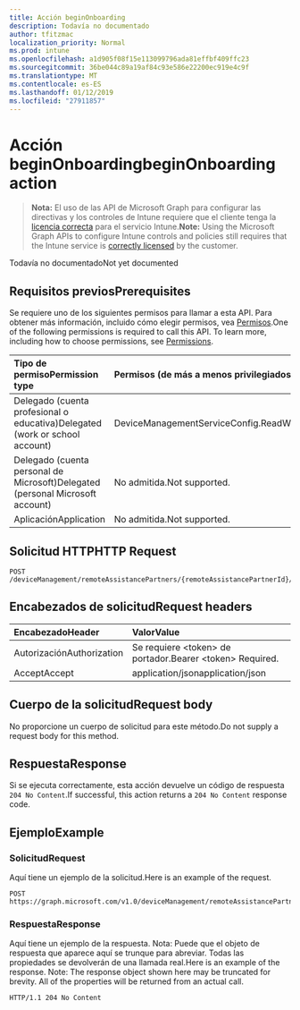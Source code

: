 ```yaml
---
title: Acción beginOnboarding
description: Todavía no documentado
author: tfitzmac
localization_priority: Normal
ms.prod: intune
ms.openlocfilehash: a1d905f08f15e113099796ada81effbf409ffc23
ms.sourcegitcommit: 36be044c89a19af84c93e586e22200ec919e4c9f
ms.translationtype: MT
ms.contentlocale: es-ES
ms.lasthandoff: 01/12/2019
ms.locfileid: "27911857"
---
```

# <a name="beginonboarding-action"></a><span data-ttu-id="a5050-103">Acción beginOnboarding</span><span class="sxs-lookup"><span data-stu-id="a5050-103">beginOnboarding action</span></span>

> <span data-ttu-id="a5050-104">**Nota:** El uso de las API de Microsoft Graph para configurar las directivas y los controles de Intune requiere que el cliente tenga la [licencia correcta](https://go.microsoft.com/fwlink/?linkid=839381) para el servicio Intune.</span><span class="sxs-lookup"><span data-stu-id="a5050-104">**Note:** Using the Microsoft Graph APIs to configure Intune controls and policies still requires that the Intune service is [correctly licensed](https://go.microsoft.com/fwlink/?linkid=839381) by the customer.</span></span>

<span data-ttu-id="a5050-105">Todavía no documentado</span><span class="sxs-lookup"><span data-stu-id="a5050-105">Not yet documented</span></span>
## <a name="prerequisites"></a><span data-ttu-id="a5050-106">Requisitos previos</span><span class="sxs-lookup"><span data-stu-id="a5050-106">Prerequisites</span></span>
<span data-ttu-id="a5050-p101">Se requiere uno de los siguientes permisos para llamar a esta API. Para obtener más información, incluido cómo elegir permisos, vea [Permisos](/graph/permissions-reference).</span><span class="sxs-lookup"><span data-stu-id="a5050-p101">One of the following permissions is required to call this API. To learn more, including how to choose permissions, see [Permissions](/graph/permissions-reference).</span></span>

|<span data-ttu-id="a5050-109">Tipo de permiso</span><span class="sxs-lookup"><span data-stu-id="a5050-109">Permission type</span></span>|<span data-ttu-id="a5050-110">Permisos (de más a menos privilegiados)</span><span class="sxs-lookup"><span data-stu-id="a5050-110">Permissions (from most to least privileged)</span></span>|
|:---|:---|
|<span data-ttu-id="a5050-111">Delegado (cuenta profesional o educativa)</span><span class="sxs-lookup"><span data-stu-id="a5050-111">Delegated (work or school account)</span></span>|<span data-ttu-id="a5050-112">DeviceManagementServiceConfig.ReadWrite.All</span><span class="sxs-lookup"><span data-stu-id="a5050-112">DeviceManagementServiceConfig.ReadWrite.All</span></span>|
|<span data-ttu-id="a5050-113">Delegado (cuenta personal de Microsoft)</span><span class="sxs-lookup"><span data-stu-id="a5050-113">Delegated (personal Microsoft account)</span></span>|<span data-ttu-id="a5050-114">No admitida.</span><span class="sxs-lookup"><span data-stu-id="a5050-114">Not supported.</span></span>|
|<span data-ttu-id="a5050-115">Aplicación</span><span class="sxs-lookup"><span data-stu-id="a5050-115">Application</span></span>|<span data-ttu-id="a5050-116">No admitida.</span><span class="sxs-lookup"><span data-stu-id="a5050-116">Not supported.</span></span>|

## <a name="http-request"></a><span data-ttu-id="a5050-117">Solicitud HTTP</span><span class="sxs-lookup"><span data-stu-id="a5050-117">HTTP Request</span></span>
<!-- {
  "blockType": "ignored"
}
-->
``` http
POST /deviceManagement/remoteAssistancePartners/{remoteAssistancePartnerId}/beginOnboarding
```

## <a name="request-headers"></a><span data-ttu-id="a5050-118">Encabezados de solicitud</span><span class="sxs-lookup"><span data-stu-id="a5050-118">Request headers</span></span>
|<span data-ttu-id="a5050-119">Encabezado</span><span class="sxs-lookup"><span data-stu-id="a5050-119">Header</span></span>|<span data-ttu-id="a5050-120">Valor</span><span class="sxs-lookup"><span data-stu-id="a5050-120">Value</span></span>|
|:---|:---|
|<span data-ttu-id="a5050-121">Autorización</span><span class="sxs-lookup"><span data-stu-id="a5050-121">Authorization</span></span>|<span data-ttu-id="a5050-122">Se requiere &lt;token&gt; de portador.</span><span class="sxs-lookup"><span data-stu-id="a5050-122">Bearer &lt;token&gt; Required.</span></span>|
|<span data-ttu-id="a5050-123">Accept</span><span class="sxs-lookup"><span data-stu-id="a5050-123">Accept</span></span>|<span data-ttu-id="a5050-124">application/json</span><span class="sxs-lookup"><span data-stu-id="a5050-124">application/json</span></span>|

## <a name="request-body"></a><span data-ttu-id="a5050-125">Cuerpo de la solicitud</span><span class="sxs-lookup"><span data-stu-id="a5050-125">Request body</span></span>
<span data-ttu-id="a5050-126">No proporcione un cuerpo de solicitud para este método.</span><span class="sxs-lookup"><span data-stu-id="a5050-126">Do not supply a request body for this method.</span></span>

## <a name="response"></a><span data-ttu-id="a5050-127">Respuesta</span><span class="sxs-lookup"><span data-stu-id="a5050-127">Response</span></span>
<span data-ttu-id="a5050-128">Si se ejecuta correctamente, esta acción devuelve un código de respuesta `204 No Content`.</span><span class="sxs-lookup"><span data-stu-id="a5050-128">If successful, this action returns a `204 No Content` response code.</span></span>

## <a name="example"></a><span data-ttu-id="a5050-129">Ejemplo</span><span class="sxs-lookup"><span data-stu-id="a5050-129">Example</span></span>
### <a name="request"></a><span data-ttu-id="a5050-130">Solicitud</span><span class="sxs-lookup"><span data-stu-id="a5050-130">Request</span></span>
<span data-ttu-id="a5050-131">Aquí tiene un ejemplo de la solicitud.</span><span class="sxs-lookup"><span data-stu-id="a5050-131">Here is an example of the request.</span></span>
``` http
POST https://graph.microsoft.com/v1.0/deviceManagement/remoteAssistancePartners/{remoteAssistancePartnerId}/beginOnboarding
```

### <a name="response"></a><span data-ttu-id="a5050-132">Respuesta</span><span class="sxs-lookup"><span data-stu-id="a5050-132">Response</span></span>
<span data-ttu-id="a5050-p102">Aquí tiene un ejemplo de la respuesta. Nota: Puede que el objeto de respuesta que aparece aquí se trunque para abreviar. Todas las propiedades se devolverán de una llamada real.</span><span class="sxs-lookup"><span data-stu-id="a5050-p102">Here is an example of the response. Note: The response object shown here may be truncated for brevity. All of the properties will be returned from an actual call.</span></span>
``` http
HTTP/1.1 204 No Content
```



